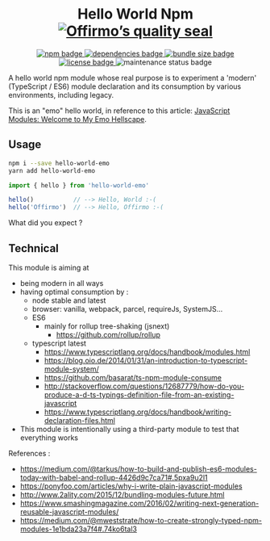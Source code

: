 
<h1 align="center">
	Hello World Npm<br>
	<a href="https://www.offirmo.net/offirmo-monorepo/0-doc/modules-directory/index.html">
		<img src="https://www.offirmo.net/offirmo-monorepo/0-doc/quality-seal/offirmos_quality_seal.svg" alt="Offirmo’s quality seal">
	</a>
</h1>

<p align="center">
	<a alt="npm package page"
		href="https://www.npmjs.com/package/hello-world-emo">
		<img alt="npm badge"
			src="https://img.shields.io/npm/v/hello-world-emo.svg">
	</a>
	<a alt="dependencies analysis"
		href="https://david-dm.org/offirmo/offirmo-monorepo?path=5-incubator%2Fhello-world-npm">
		<img alt="dependencies badge"
			src="https://img.shields.io/david/offirmo/offirmo-monorepo.svg?path=5-incubator%2Fhello-world-npm">
	</a>
	<a alt="bundle size evaluation"
		href="https://bundlephobia.com/result?p=hello-world-emo">
		<img alt="bundle size badge"
			src="https://img.shields.io/bundlephobia/minzip/hello-world-emo.svg">
	</a>
	<a alt="license"
		href="https://unlicense.org/">
		<img alt="license badge"
			src="https://img.shields.io/badge/license-public_domain-brightgreen.svg">
	</a>
		<img alt="maintenance status badge"
			src="https://img.shields.io/maintenance/yes/2019.svg">
</p>


A hello world npm module whose real purpose is to experiment a 'modern' (TypeScript / ES6)
module declaration and its consumption by various environments, including legacy.

This is an "emo" hello world, in reference to this article: [JavaScript Modules: Welcome to My Emo Hellscape](https://medium.com/@trek/last-week-i-had-a-small-meltdown-on-twitter-about-npms-future-plans-around-front-end-packaging-b424dd8d367a).

## Usage

```sh
npm i --save hello-world-emo
yarn add hello-world-emo
```

```js
import { hello } from 'hello-world-emo'

hello()           // --> Hello, World :-(
hello('Offirmo')  // --> Hello, Offirmo :-(
```
What did you expect ?


## Technical
This module is aiming at
* being modern in all ways
* having optimal consumption by :
  * node stable and latest
  * browser: vanilla, webpack, parcel, requireJs, SystemJS...
  * ES6
    * mainly for rollup tree-shaking (jsnext)
      * https://github.com/rollup/rollup
  * typescript latest
    * https://www.typescriptlang.org/docs/handbook/modules.html
    * https://blog.oio.de/2014/01/31/an-introduction-to-typescript-module-system/
    * https://github.com/basarat/ts-npm-module-consume
    * http://stackoverflow.com/questions/12687779/how-do-you-produce-a-d-ts-typings-definition-file-from-an-existing-javascript
    * https://www.typescriptlang.org/docs/handbook/writing-declaration-files.html
* This module is intentionally using a third-party module to test that everything works

References :
* https://medium.com/@tarkus/how-to-build-and-publish-es6-modules-today-with-babel-and-rollup-4426d9c7ca71#.5pxa9u2l1
* https://ponyfoo.com/articles/why-i-write-plain-javascript-modules
* http://www.2ality.com/2015/12/bundling-modules-future.html
* https://www.smashingmagazine.com/2016/02/writing-next-generation-reusable-javascript-modules/
* https://medium.com/@mweststrate/how-to-create-strongly-typed-npm-modules-1e1bda23a7f4#.74ko6tal3
